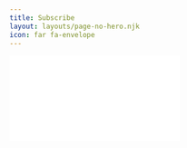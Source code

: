```yaml
---
title: Subscribe
layout: layouts/page-no-hero.njk
icon: far fa-envelope
---
```


<iframe src=“https://peterkaizer.substack.com/” width=“680” height=“420” style=“border:1px solid #EEE; background:white;” frameborder=“0” scrolling=“no”></iframe>
